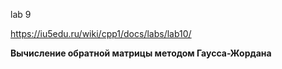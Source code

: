 lab 9

https://iu5edu.ru/wiki/cpp1/docs/labs/lab10/

**Вычисление обратной матрицы методом Гаусса-Жордана**
